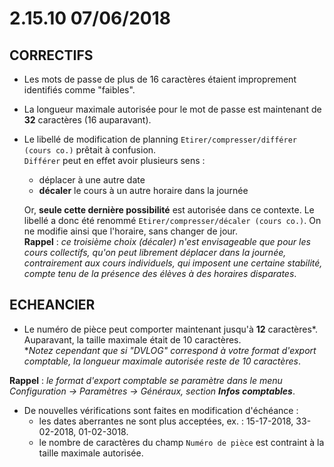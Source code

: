 # 2.15.10 07/06/2018
## CORRECTIFS
* Les mots de passe de plus de 16 caractères étaient improprement identifiés comme "faibles".
* La longueur maximale autorisée pour le mot de passe est maintenant de **32** caractères (16 auparavant).
* Le libellé de modification de planning `Etirer/compresser/différer (cours co.)` prêtait à confusion.\
`Différer` peut en effet avoir plusieurs sens :
    * déplacer à une autre date
    * **décaler** le cours à un autre horaire dans la journée

    Or, **seule cette dernière possibilité** est autorisée dans ce contexte. Le libellé a donc été renommé `Etirer/compresser/décaler (cours co.)`. On ne modifie ainsi que l'horaire, sans changer de jour.\
    **Rappel** : _ce troisième choix (décaler) n'est envisageable que pour les cours collectifs, qu'on peut librement déplacer dans la journée, contrairement aux cours individuels, qui imposent une certaine stabilité, compte tenu de la présence des élèves à des horaires disparates_.

## ECHEANCIER
* Le numéro de pièce peut comporter maintenant jusqu'à **12** caractères*. Auparavant, la taille maximale était de 10 caractères.\
*_Notez cependant que si "DVLOG" correspond à votre format d'export comptable, la longueur maximale autorisée reste de 10 caractères_.

**Rappel** : _le format d'export comptable se paramètre dans le menu Configuration  → Paramètres  → Généraux, section **Infos comptables**_.

* De nouvelles vérifications sont faites en modification d'échéance :
    * les dates aberrantes ne sont plus acceptées, ex. : 15-17-2018, 33-02-2018, 01-02-3018.
    * le nombre de caractères du champ `Numéro de pièce` est contraint à la taille maximale autorisée.
